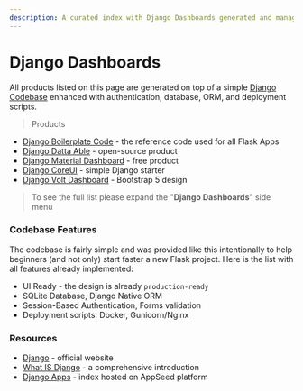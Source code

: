 ```yaml
---
description: A curated index with Django Dashboards generated and managed by AppSeed.
---
```


# Django Dashboards

All products listed on this page are generated on top of a simple [Django Codebase](../../boilerplate-code/django-dashboard.md) enhanced with authentication, database, ORM, and deployment scripts.&#x20;

> Products

* [Django Boilerplate Code](../../boilerplate-code/django-dashboard.md) - the reference code used for all Flask Apps
* [Django Datta Able](datta-able.md) - open-source product
* [Django Material Dashboard](material-dashboard.md) - free product
* [Django CoreUI](coreui.md) - simple Django starter
* [Django Volt Dashboard](volt.md) - Bootstrap 5 design&#x20;

> To see the full list please expand the "**Django Dashboards**" side menu



### Codebase Features

The codebase is fairly simple and was provided like this intentionally to help beginners (and not only) start faster a new Flask project. Here is the list with all features already implemented:

* UI Ready - the design is already `production-ready`
* SQLite Database, Django Native ORM
* Session-Based Authentication, Forms validation
* Deployment scripts: Docker, Gunicorn/Nginx



### Resources

* [Django](https://www.djangoproject.com/)  - official website
* [What IS Django](../../content/what-is/django.md) - a comprehensive introduction&#x20;
* [Django Apps](https://appseed.us/django) - index hosted on AppSeed platform

